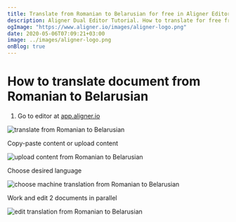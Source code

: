 ```yaml
---
title: Translate from Romanian to Belarusian for free in Aligner Editor
description: Aligner Dual Editor Tutorial. How to translate for free from Romanian to Belarusian. Aligner is multilingual document management platform. 
ogImage: "https://www.aligner.io/images/aligner-logo.png"
date: 2020-05-06T07:09:21+03:00
image: ../images/aligner-logo.png
onBlog: true
---
```


# How to translate document from Romanian to Belarusian

1. Go to editor at [app.aligner.io](https://app.aligner.io "Aligner App web page")

![translate from Romanian to Belarusian](../aligner-blank-editor.png "translate from Romanian to Belarusian")

Copy-paste content or upload content

![upload content from Romanian to Belarusian](../aligner-uploaded-document.png "upload content from Romanian to Belarusian")

Choose desired language

![choose machine translation from Romanian to Belarusian](../aligner-language-dropdown.png "choose machine translation from Romanian to Belarusian")

Work and edit 2 documents in parallel

![edit translation from Romanian to Belarusian](../aligner-double-sitded-editor.png "edit translation from Romanian to Belarusian")

